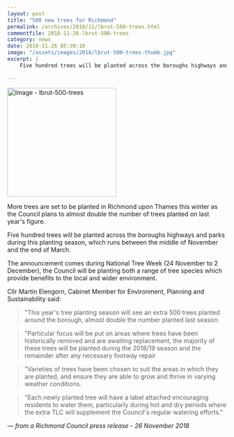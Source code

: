 ```yaml
---
layout: post
title: "500 new trees for Richmond"
permalink: /archives/2018/11/lbrut-500-trees.html
commentfile: 2018-11-26-lbrut-500-trees
category: news
date: 2018-11-26 05:39:10
image: "/assets/images/2018/lbrut-500-trees-thumb.jpg"
excerpt: |
    Five hundred trees will be planted across the boroughs highways and parks during this planting season, which runs between the middle of November and the end of March.

---
```


<a href="/assets/images/2018/lbrut-500-trees.jpg" title="Click for a larger image"><img src="/assets/images/2018/lbrut-500-trees-thumb.jpg" width="250" alt="Image - lbrut-500-trees"  class="photo right"/></a>

More trees are set to be planted in Richmond upon Thames this winter as the Council plans to almost double the number of trees planted on last year's figure.

Five hundred trees will be planted across the boroughs highways and parks during this planting season, which runs between the middle of November and the end of March.

The announcement comes during National Tree Week (24 November to 2 December), the Council will be planting both a range of tree species which provide benefits to the local and wider environment.

Cllr Martin Elengorn, Cabinet Member for Environment, Planning and Sustainability said:

> "This year's tree planting season will see an extra 500 trees planted around the borough, almost double the number planted last season.


> "Particular focus will be put on areas where trees have been historically removed and are awaiting replacement, the majority of these trees will be planted during the 2018/19 season and the remainder after any necessary footway repair


> "Varieties of trees have been chosen to suit the areas in which they are planted, and ensure they are able to grow and thrive in varying weather conditions.


> "Each newly planted tree will have a label attached encouraging residents to water them, particularly during hot and dry periods where the extra TLC will supplement the Council's regular watering efforts."


<cite>&mdash; from a Richmond Council press release - 26 November 2018</cite>

